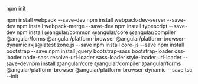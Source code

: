 npm init

npm install webpack --save-dev
npm install webpack-dev-server --save-dev
npm install webpack-merge --save-dev
npm install typescript --save-dev
npm install @angular/common @angular/core @angular/compiler @angular/forms @angular/platform-browser @angular/platform-browser-dynamic rxjs@latest zone.js --save
npm install core-js --save
npm install bootstrap --save
npm install jquery bootstrap-sass bootstrap-loader css-loader node-sass resolve-url-loader sass-loader style-loader url-loader --save-devnpm install @angular/core @angular/compiler @angular/forms @angular/platform-browser @angular/platform-browser-dynamic --save
tsc --init
